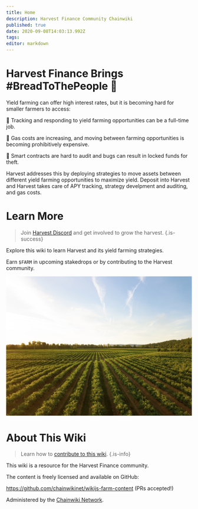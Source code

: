 ```yaml
---
title: Home
description: Harvest Finance Community Chainwiki
published: true
date: 2020-09-08T14:03:13.992Z
tags: 
editor: markdown
---
```


# Harvest Finance Brings #BreadToThePeople :bread:

Yield farming can offer high interest rates, but it is becoming hard for smaller farmers to access:

:corn: Tracking and responding to yield farming opportunities can be a full-time job.

:carrot: Gas costs are increasing, and moving between farming opportunities is becoming prohibitively expensive.

:tomato: Smart contracts are hard to audit and bugs can result in locked funds for theft.

Harvest addresses this by deploying strategies to move assets between different yield farming opportunities to maximize yield. Deposit into Harvest and Harvest takes care of APY tracking, strategy develpment and auditing, and gas costs.

# Learn More

> Join [Harvest Discord](https://discord.gg/R5SeTVR) and get involved to grow the harvest.
{.is-success}

Explore this wiki to learn Harvest and its yield farming strategies.

Earn `$FARM` in upcoming stakedrops or by contributing to the Harvest community.

![harvest.jpeg](/harvest.jpeg)

# About This Wiki

> Learn how to [contribute to this wiki](/contribute).
{.is-info}

This wiki is a resource for the Harvest Finance community.

The content is freely licensed and available on GitHub:

https://github.com/chainwikinet/wikijs-farm-content (PRs accepted!)

Administered by the [Chainwiki Network](https://meta.chainwiki.dev/).
